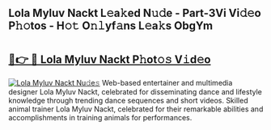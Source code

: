 ## Lola Myluv Nackt L𝚎a𝚔ed N𝚞𝚍e - Part-3Vi Vi𝚍𝚎o P𝚑𝚘tos - H𝚘𝚝 O𝚗𝚕yf𝚊ns L𝚎a𝚔s ObgYm

# <h2><a href="http://kf05jv.oniu.top/?m=Lola+Myluv+Nackt">🔗👉 🔴 Lola Myluv Nackt P𝚑ot𝚘𝚜 V𝚒d𝚎o</a></h2>

[![Lola Myluv Nackt Nu𝚍e𝚜](https://i.imgur.com/0qMVB7G.gif)](http://kf05jv.oniu.top/?m=Lola+Myluv+Nackt)
Web-based entertainer and multimedia designer Lola Myluv Nackt, celebrated for disseminating dance and lifestyle knowledge through trending dance sequences and short videos. Skilled animal trainer Lola Myluv Nackt, celebrated for their remarkable abilities and accomplishments in training animals for performances.  
